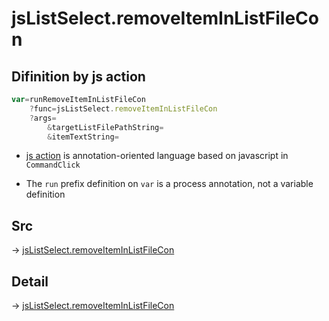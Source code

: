 # jsListSelect.removeItemInListFileCon

## Difinition by js action

```js.js
var=runRemoveItemInListFileCon
	?func=jsListSelect.removeItemInListFileCon
	?args=
		&targetListFilePathString=
		&itemTextString=
```

- [js action](#) is annotation-oriented language based on javascript in `CommandClick`

- The `run` prefix definition on `var` is a process annotation, not a variable definition

## Src

-> [jsListSelect.removeItemInListFileCon](https://github.com/puutaro/CommandClick/blob/master/app/src/main/java/com/puutaro/commandclick/fragment_lib/terminal_fragment/js_interface/edit/JsListSelect.kt#L40)

## Detail

-> [jsListSelect.removeItemInListFileCon](https://github.com/puutaro/CommandClick/blob/master/md/developer/js_interface/details/edit/JsListSelect/removeItemInListFileCon.md)
